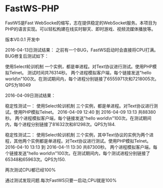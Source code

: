 # FastWS-PHP
FastWS是Fast WebSocke的缩写，志在提供稳定的WebSocket服务。本项目为PHP的语言实现。可以轻松构建在线实时聊天、即时游戏、视频流媒体播放等。

版本V0.0.1 开发中


2016-04-13日测试结果：
之前有一个BUG，FastWS启动时会直接将CPU打满。BUG修复后测试如下：

使用Select轮训机制
一个实例，都是单进程。对Text协议进行测试。使用PHP模拟Telnet。
测试时间共76314秒。
两个进程模拟客户端，每个链接发送"hello world\n"100次。在测试期间内，每个进程分别链接了6555971次和7218005次。QPS为18049



2016-04-09日测试结果：

稳定性测试一：
使用Select轮训机制
三个实例，都是单进程。对Text协议进行测试。使用PHP模拟Telnet。
2016-04-09 12:40 到 2016-04-09 13:13 共88380秒。
两个进程模拟客户端，每个链接发送"hello world\n"100次。在测试期间内，每个进程分别链接了81632次和81298次。QPS为184.

稳定性测试二：
使用Select轮训机制
三个实例，其中Text协议的实例为两个进程，其他两个实例都是单进程。对Text协议进行测试。使用PHP模拟Telnet。
2016-04-10 13:13 到 2016-04-11 13:30 共87300秒。
两个进程模拟客户端，每个链接发送"hello world\n"100次。在测试期间内，每个测试进程分别链接了65348和65963次。QPS为150.

两次测试CPU都已经100%



通过测试发现问题.每次FastWS只要一启动,CPU就是100%
